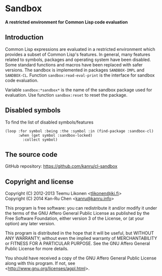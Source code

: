 Sandbox
========

**A restricted environment for Common Lisp code evaluation**

Introduction
------------

Common Lisp expressions are evaluated in a restricted environment
which provides a subset of Common Lisp's features. In general, many
features related to symbols, packages and operating system have been
disabled. Some standard functions and macros have been replaced with
safer versions. The sandbox is implemented in packages `SANDBOX-IMPL`
and `SANDBOX-CL`. Function `sandbox:read-eval-print` is the interface
for sandbox code evaluation.

Variable `sandbox:*sandbox*` is the name of the sandbox package used
for evaluation. Use function `sandbox:reset` to reset the package.

Disabled symbols
-----------------

To find the list of disabled symbols/features

    (loop :for symbol :being :the :symbol :in (find-package :sandbox-cl)
          :when (get symbol :sandbox-locked)
            :collect symbol)

The source code
---------------

GitHub repository: <https://github.com/kanru/cl-sandbox>


Copyright and license
---------------------

Copyright (C) 2012-2013 Teemu Likonen <<tlikonen@iki.fi>>  
Copyright (C) 2014 Kan-Ru Chen <<kanru@kanru.info>>

This program is free software: you can redistribute it and/or modify it
under the terms of the GNU Affero General Public License as published by
the Free Software Foundation, either version 3 of the License, or (at
your option) any later version.

This program is distributed in the hope that it will be useful, but
WITHOUT ANY WARRANTY; without even the implied warranty of
MERCHANTABILITY or FITNESS FOR A PARTICULAR PURPOSE. See the GNU Affero
General Public License for more details.

You should have received a copy of the GNU Affero General Public License
along with this program. If not, see
<<http://www.gnu.org/licenses/agpl.html>>.
